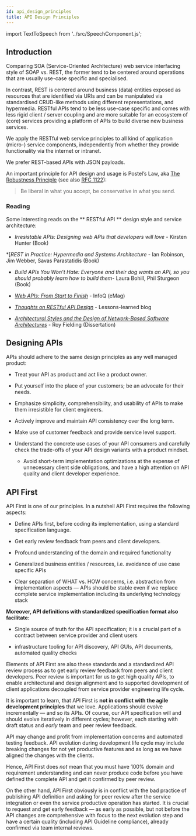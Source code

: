 ```yaml
---
id: api_design_principles
title: API Design Principles
---
```


import TextToSpeech from '../src/SpeechComponent.js';

<TextToSpeech>

## Introduction

Comparing SOA (Service-Oriented Architecture) web service interfacing style of SOAP vs. REST, the former tend to be centered around operations that are usually use-case specific and specialised. 

In contrast, REST is centered around business (data) entities exposed as resources that are identified via URIs and can be manipulated via standardised CRUD-like methods using different representations, and hypermedia. RESTful APIs tend to be less use-case specific and comes with less rigid client / server coupling and are more suitable for an ecosystem of (core) services providing a platform of APIs to build diverse new business services. 

We apply the RESTful web service principles to all kind of application (micro-) service components, independently from whether they provide functionality via the internet or intranet.

We prefer REST-based APIs with JSON payloads.

An important principle for API design and usage is Postel’s Law, aka [The Robustness Principle](http://en.wikipedia.org/wiki/Robustness_principle) (see also [RFC 1122](https://tools.ietf.org/html/rfc1122)):
> Be liberal in what you accept, be conservative in what you send.

### Reading

Some interesting reads on the ** RESTful API ** design style and service architecture:

  * _Irresistable APIs: Designing web APIs that developers will love_ - Kirsten Hunter (Book)

  *[_REST in Practice: Hypermedia and Systems Architecture_ - Ian Robinson, Jim Webber, Savas Parastatidis (Book)

  * _Build APIs You Won’t Hate: Everyone and their dog wants an API, so you should probably learn how to build them_- Laura Bohill, Phil Sturgeon (Book)

  * [_Web APIs: From Start to Finish_](https://www.infoq.com/minibooks/emag-web-api/) - InfoQ (eMag)

  * [_Thoughts on RESTful API Design_](http://restful-api-design.readthedocs.org/en/latest/) - Lessons-learned blog

  * [*Architectural Styles and the Design of Network-Based Software Architectures*](https://www.ics.uci.edu/~fielding/pubs/dissertation/top.htm) - Roy Fielding (Dissertation)


##  Designing APIs

APIs should adhere to the same design principles as any well managed product:

- Treat your API as product and act like a product owner.

- Put yourself into the place of your customers; be an advocate for their needs.

- Emphasize simplicity, comprehensibility, and usability of APIs to make them irresistible for client engineers.

- Actively improve and maintain API consistency over the long term.

- Make use of customer feedback and provide service level support.

- Understand the concrete use cases of your API consumers and carefully check the trade-offs of your API design variants with a product mindset. 
  
  * Avoid short-term implementation optimizations at the expense of unnecessary client side obligations, and have a high attention on API quality and client developer experience.


## API First

API First is one of our principles. In a nutshell API First requires the following aspects:

- Define APIs first, before coding its implementation, using a standard specification language.

- Get early review feedback from peers and client developers.

- Profound understanding of the domain and required functionality

- Generalized business entities / resources, i.e. avoidance of use case specific APIs

- Clear separation of WHAT vs. HOW concerns, i.e. abstraction from implementation aspects — APIs should be stable even if we replace complete service implementation including its underlying technology stack

**Moreover, API definitions with standardized specification format also facilitate:**

- Single source of truth for the API specification; it is a crucial
  part of a contract between service provider and client users

- infrastructure tooling for API discovery, API GUIs, API documents,
  automated quality checks

Elements of API First are also these standards and a standardized API review process as to get early review feedback from peers and client developers. Peer review is important for us to get high quality APIs, to enable architectural and design alignment and to supported development of client applications decoupled from service provider engineering life cycle.

It is important to learn, that API First is **not in conflict with the agile development principles** that we love. Applications should evolve incrementally — and so its APIs. Of course, our API specification will and should evolve iteratively in different cycles; however, each starting with draft status and *early* team and peer review feedback. 

API may change and profit from implementation concerns and automated testing feedback. API evolution during development life cycle may include breaking changes for not yet productive features and as long as we have aligned the changes with the clients.

Hence, API First does *not* mean that you must have 100% domain and requirement understanding and can never produce code before you have defined the complete API and get it confirmed by peer review. 

On the other hand, API First obviously is in conflict with the bad practice of publishing API definition and asking for peer review after the service integration or even the service productive operation has started. It is crucial to request and get early feedback — as early as possible, but not before the API changes are comprehensive with focus to the next evolution step and have a certain quality (including API Guideline compliance), already confirmed via team internal reviews.

</TextToSpeech>